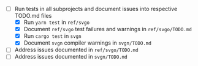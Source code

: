 - [ ] Run tests in all subprojects and document issues into respective TODO.md files
  - [x] Run `yarn test` in `ref/svgo`
  - [x] Document `ref/svgo` test failures and warnings in `ref/svgo/TODO.md`
  - [x] Run `cargo test` in `svgn`
  - [x] Document `svgn` compiler warnings in `svgn/TODO.md`
- [ ] Address issues documented in `ref/svgo/TODO.md`
- [ ] Address issues documented in `svgn/TODO.md`